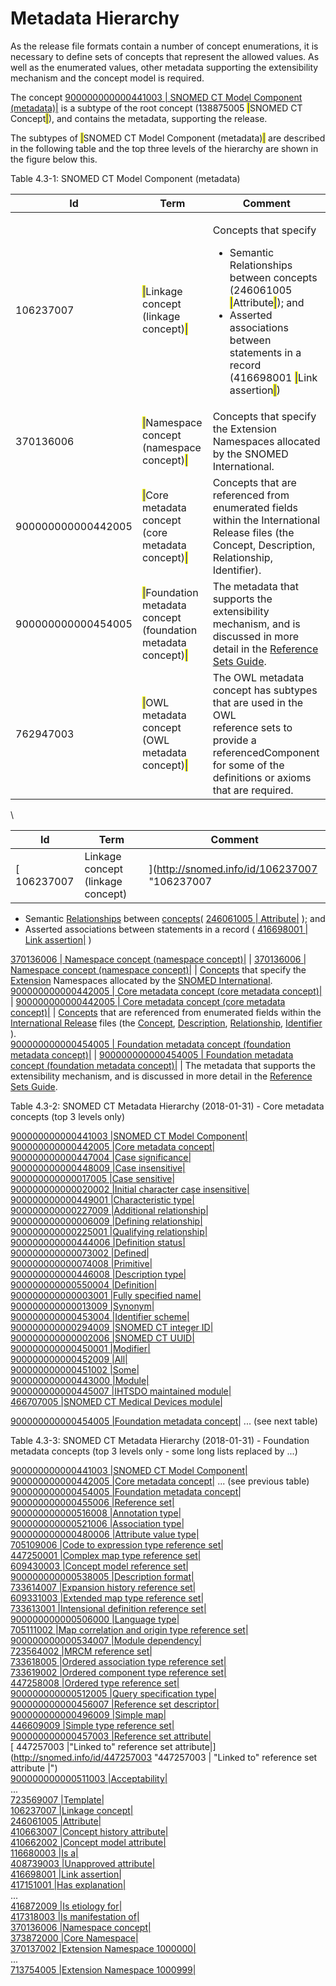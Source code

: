# Metadata Hierarchy

As the release file formats contain a number of concept enumerations, it is necessary to define sets of concepts that represent the allowed values. As well as the enumerated values, other metadata supporting the extensibility mechanism and the concept model is required.

The concept [900000000000441003 | SNOMED CT Model Component (metadata)|](http://snomed.info/id/900000000000441003) is a subtype of the root concept (138875005 <mark style="color:blue;">|</mark>SNOMED CT Concept<mark style="color:blue;">|</mark>), and contains the metadata, supporting the release.

The subtypes of <mark style="color:blue;">|</mark>SNOMED CT Model Component (metadata)<mark style="color:blue;">|</mark> are described in the following table and the top three levels of the hierarchy are shown in the figure below this.

Table 4.3-1: SNOMED CT Model Component (metadata)

<table><thead><tr><th width="214.89453125">Id</th><th width="206.58984375">Term</th><th width="327.07421875">Comment</th></tr></thead><tbody><tr><td>106237007</td><td><mark style="color:blue;">|</mark>Linkage concept (linkage concept)<mark style="color:blue;">|</mark></td><td><p>Concepts that specify</p><ul><li>Semantic Relationships between concepts (246061005 <mark style="color:blue;">|</mark>Attribute<mark style="color:blue;">|</mark>); and</li><li>Asserted associations between statements in a record (416698001 <mark style="color:blue;">|</mark>Link assertion<mark style="color:blue;">|</mark>)</li></ul></td></tr><tr><td>370136006 </td><td><mark style="color:blue;">|</mark>Namespace concept (namespace concept)<mark style="color:blue;">|</mark></td><td>Concepts that specify the Extension Namespaces allocated by the SNOMED International.</td></tr><tr><td>900000000000442005</td><td><mark style="color:blue;">|</mark>Core metadata concept (core metadata concept)<mark style="color:blue;">|</mark></td><td>Concepts that are referenced from enumerated fields within the International Release files (the Concept, Description, Relationship, Identifier).</td></tr><tr><td>900000000000454005 </td><td><mark style="color:blue;">|</mark>Foundation metadata concept (foundation metadata concept)<mark style="color:blue;">|</mark></td><td>The metadata that supports the extensibility mechanism, and is discussed in more detail in the <a href="https://app.gitbook.com/o/h8Z6qGxuQrzM9vbx5bPT/s/qOI2v58ZsXOoklmwBOk4/">Reference Sets Guide</a>.</td></tr><tr><td>762947003</td><td><mark style="color:blue;">|</mark>OWL metadata concept (OWL metadata concept)<mark style="color:blue;">|</mark></td><td>The OWL metadata concept has subtypes that are used in the OWL<br>reference sets to provide a referencedComponent for some of the definitions or axioms that are required.</td></tr></tbody></table>

\


| **Id**       | **Term**                          | **Comment**                                   |
| ------------ | --------------------------------- | --------------------------------------------- |
| \[ 106237007 | Linkage concept (linkage concept) | ]\(http://snomed.info/id/106237007 "106237007 |

* Semantic [Relationships](https://confluence.ihtsdotools.org/display/DOCGLOSS/Relationship) between [concepts](https://confluence.ihtsdotools.org/display/DOCGLOSS/concept)( [246061005 | Attribute|](http://snomed.info/id/246061005) ); and
* Asserted associations between statements in a record ( [416698001 | Link assertion|](http://snomed.info/id/416698001) )

[370136006 | Namespace concept (namespace concept)|](http://snomed.info/id/370136006) | [370136006 | Namespace concept (namespace concept)|](http://snomed.info/id/370136006) | [Concepts](https://confluence.ihtsdotools.org/display/DOCGLOSS/Concept) that specify the [Extension](https://confluence.ihtsdotools.org/display/DOCGLOSS/Extension) Namespaces allocated by the [SNOMED International](https://confluence.ihtsdotools.org/display/DOCGLOSS/SNOMED+International).\
[900000000000442005 | Core metadata concept (core metadata concept)|](http://snomed.info/id/900000000000442005) | [900000000000442005 | Core metadata concept (core metadata concept)|](http://snomed.info/id/900000000000442005) | [Concepts](https://confluence.ihtsdotools.org/display/DOCGLOSS/Concept) that are referenced from enumerated fields within the [International Release](https://confluence.ihtsdotools.org/display/DOCGLOSS/International+Release) files (the [Concept](https://confluence.ihtsdotools.org/display/DOCGLOSS/Concept), [Description](https://confluence.ihtsdotools.org/display/DOCGLOSS/Description), [Relationship](https://confluence.ihtsdotools.org/display/DOCGLOSS/Relationship), [Identifier](https://confluence.ihtsdotools.org/display/DOCRELFMT/Identifier+file) ).\
[900000000000454005 | Foundation metadata concept (foundation metadata concept)|](http://snomed.info/id/900000000000454005) | [900000000000454005 | Foundation metadata concept (foundation metadata concept)|](http://snomed.info/id/900000000000454005) | The metadata that supports the extensibility mechanism, and is discussed in more detail in the [Reference Sets Guide](https://confluence.ihtsdotools.org/display/DOCGLOSS/Reference+Sets+Guide).

Table 4.3-2: SNOMED CT Metadata Hierarchy (2018-01-31) - Core metadata concepts (top 3 levels only)

[900000000000441003 |SNOMED CT Model Component|](http://snomed.info/id/900000000000441003)\
[900000000000442005 |Core metadata concept|](http://snomed.info/id/900000000000442005)\
[900000000000447004 |Case significance|](http://snomed.info/id/900000000000447004)\
[900000000000448009 |Case insensitive|](http://snomed.info/id/900000000000448009)\
[900000000000017005 |Case sensitive|](http://snomed.info/id/900000000000017005)\
[900000000000020002 |Initial character case insensitive|](http://snomed.info/id/900000000000020002)\
[900000000000449001 |Characteristic type|](http://snomed.info/id/900000000000449001)\
[900000000000227009 |Additional relationship|](http://snomed.info/id/900000000000227009)\
[900000000000006009 |Defining relationship|](http://snomed.info/id/900000000000006009)\
[900000000000225001 |Qualifying relationship|](http://snomed.info/id/900000000000225001)\
[900000000000444006 |Definition status|](http://snomed.info/id/900000000000444006)\
[900000000000073002 |Defined|](http://snomed.info/id/900000000000073002)\
[900000000000074008 |Primitive|](http://snomed.info/id/900000000000074008)\
[900000000000446008 |Description type|](http://snomed.info/id/900000000000446008)\
[900000000000550004 |Definition|](http://snomed.info/id/900000000000550004)\
[900000000000003001 |Fully specified name|](http://snomed.info/id/900000000000003001)\
[900000000000013009 |Synonym|](http://snomed.info/id/900000000000013009)\
[900000000000453004 |Identifier scheme|](http://snomed.info/id/900000000000453004)\
[900000000000294009 |SNOMED CT integer ID|](http://snomed.info/id/900000000000294009)\
[900000000000002006 |SNOMED CT UUID|](http://snomed.info/id/900000000000002006)\
[900000000000450001 |Modifier|](http://snomed.info/id/900000000000450001)\
[900000000000452009 |All|](http://snomed.info/id/900000000000452009)\
[900000000000451002 |Some|](http://snomed.info/id/900000000000451002)\
[900000000000443000 |Module|](http://snomed.info/id/900000000000443000)\
[900000000000445007 |IHTSDO maintained module|](http://snomed.info/id/900000000000445007)\
[466707005 |SNOMED CT Medical Devices module|](http://snomed.info/id/466707005)

[900000000000454005 |Foundation metadata concept|](http://snomed.info/id/900000000000454005) ... (see next table)

Table 4.3-3: SNOMED CT Metadata Hierarchy (2018-01-31) - Foundation metadata concepts (top 3 levels only - some long lists replaced by ...)

[900000000000441003 |SNOMED CT Model Component|](http://snomed.info/id/900000000000441003)\
[900000000000442005 |Core metadata concept|](http://snomed.info/id/900000000000442005) ... (see previous table)\
[900000000000454005 |Foundation metadata concept|](http://snomed.info/id/900000000000454005)\
[900000000000455006 |Reference set|](http://snomed.info/id/900000000000455006)\
[900000000000516008 |Annotation type|](http://snomed.info/id/900000000000516008)\
[900000000000521006 |Association type|](http://snomed.info/id/900000000000521006)\
[900000000000480006 |Attribute value type|](http://snomed.info/id/900000000000480006)\
[705109006 |Code to expression type reference set|](http://snomed.info/id/705109006)\
[447250001 |Complex map type reference set|](http://snomed.info/id/447250001)\
[609430003 |Concept model reference set|](http://snomed.info/id/609430003)\
[900000000000538005 |Description format|](http://snomed.info/id/900000000000538005)\
[733614007 |Expansion history reference set|](http://snomed.info/id/733614007)\
[609331003 |Extended map type reference set|](http://snomed.info/id/609331003)\
[733613001 |Intensional definition reference set|](http://snomed.info/id/733613001)\
[900000000000506000 |Language type|](http://snomed.info/id/900000000000506000)\
[705111002 |Map correlation and origin type reference set|](http://snomed.info/id/705111002)\
[900000000000534007 |Module dependency|](http://snomed.info/id/900000000000534007)\
[723564002 |MRCM reference set|](http://snomed.info/id/723564002)\
[733618005 |Ordered association type reference set|](http://snomed.info/id/733618005)\
[733619002 |Ordered component type reference set|](http://snomed.info/id/733619002)\
[447258008 |Ordered type reference set|](http://snomed.info/id/447258008)\
[900000000000512005 |Query specification type|](http://snomed.info/id/900000000000512005)\
[900000000000456007 |Reference set descriptor|](http://snomed.info/id/900000000000456007)\
[900000000000496009 |Simple map|](http://snomed.info/id/900000000000496009)\
[446609009 |Simple type reference set|](http://snomed.info/id/446609009)\
[900000000000457003 |Reference set attribute|](http://snomed.info/id/900000000000457003)\
\[ 447257003 |"Linked to" reference set attribute|]\(http://snomed.info/id/447257003 "447257003 | "Linked to" reference set attribute |")\
[900000000000511003 |Acceptability|](http://snomed.info/id/900000000000511003)\
...\
[723569007 |Template|](http://snomed.info/id/723569007)\
[106237007 |Linkage concept|](http://snomed.info/id/106237007)\
[246061005 |Attribute|](http://snomed.info/id/246061005)\
[410663007 |Concept history attribute|](http://snomed.info/id/410663007)\
[410662002 |Concept model attribute|](http://snomed.info/id/410662002)\
[116680003 |Is a|](http://snomed.info/id/116680003)\
[408739003 |Unapproved attribute|](http://snomed.info/id/408739003)\
[416698001 |Link assertion|](http://snomed.info/id/416698001)\
[417151001 |Has explanation|](http://snomed.info/id/417151001)\
...\
[416872009 |Is etiology for|](http://snomed.info/id/416872009)\
[417318003 |Is manifestation of|](http://snomed.info/id/417318003)\
[370136006 |Namespace concept|](http://snomed.info/id/370136006)\
[373872000 |Core Namespace|](http://snomed.info/id/373872000)\
[370137002 |Extension Namespace 1000000|](http://snomed.info/id/370137002)\
...\
[713754005 |Extension Namespace 1000999|](http://snomed.info/id/713754005)
